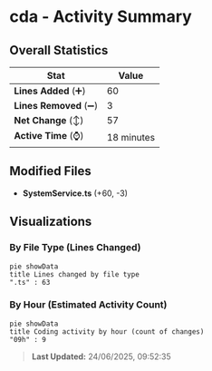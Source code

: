 # cda - Activity Summary 

## Overall Statistics

| Stat                   | Value                                                             |
| ---------------------- | ----------------------------------------------------------------- |
| **Lines Added** (➕)   | 60                                          |
| **Lines Removed** (➖) | 3                                        |
| **Net Change** (↕)    | 57                |
| **Active Time** (⌚)   | 18 minutes |


## Modified Files
- **SystemService.ts** (+60, -3)

## Visualizations

### By File Type (Lines Changed)

```mermaid
pie showData
title Lines changed by file type
".ts" : 63
```

### By Hour (Estimated Activity Count)

```mermaid
pie showData
title Coding activity by hour (count of changes)
"09h" : 9
```


> **Last Updated:** 24/06/2025, 09:52:35